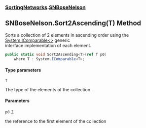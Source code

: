 ### [SortingNetworks](SortingNetworks.md 'SortingNetworks').[SNBoseNelson](SortingNetworks.SNBoseNelson.md 'SortingNetworks.SNBoseNelson')

## SNBoseNelson.Sort2Ascending<T>(T) Method

Sorts a collection of 2 elements in ascending order using the [System.IComparable&lt;&gt;](https://docs.microsoft.com/en-us/dotnet/api/System.IComparable-1 'System.IComparable`1') generic  
interface implementation of each element.

```csharp
public static void Sort2Ascending<T>(ref T p0)
    where T : System.IComparable<T>;
```
#### Type parameters

<a name='SortingNetworks.SNBoseNelson.Sort2Ascending_T_(T).T'></a>

`T`

The type of the elements of the collection.
#### Parameters

<a name='SortingNetworks.SNBoseNelson.Sort2Ascending_T_(T).p0'></a>

`p0` [T](SortingNetworks.SNBoseNelson.Sort2Ascending_T_(T).md#SortingNetworks.SNBoseNelson.Sort2Ascending_T_(T).T 'SortingNetworks.SNBoseNelson.Sort2Ascending<T>(T).T')

the reference to the first element of the collection